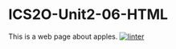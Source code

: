 # ICS2O-Unit2-06-HTML
This is a web page about apples.
[![linter](https://github.com/Abbey-Gilliland/ICS2O-Unit2-06-HTML/workflows/linter/badge.svg)](https://github.com/marketplace/actions/super-linter)
